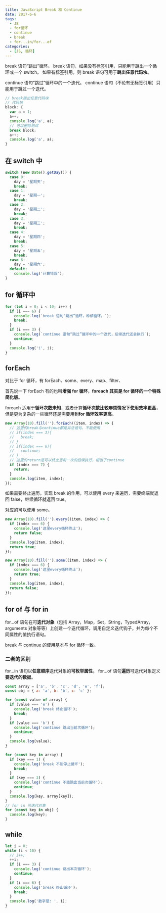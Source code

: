 ```yaml
---
title: JavaScript Break 和 Continue
date: 2017-6-6
tags:
  - JS
  - for循环
  - continue
  - break
  - for...in/for...of
categories:
  - [JS, 循环]
---
```


break 语句“跳出”循环。
break 语句，如果没有标签引用，只能用于跳出一个循环或一个 switch。
如果有标签引用，则 break 语句可用于**跳出任意代码块**。

continue 语句“跳过”循环中的一个迭代。
continue 语句（不论有无标签引用）只能用于跳过一个迭代。

```js
// break跳出任意代码块
// 代码块
block: {
  var a = 1;
  a++;
  console.log('a', a);
  // 可以删除测试
  break block;
  a++;
  console.log('a', a);
}
```

## 在 switch 中

```js
switch (new Date().getDay()) {
  case 0:
    day = '星期天';
    break;
  case 1:
    day = '星期一';
    break;
  case 2:
    day = '星期二';
    break;
  case 3:
    day = '星期三';
    break;
  case 4:
    day = '星期四';
    break;
  case 5:
    day = '星期五';
    break;
  case 6:
    day = '星期六';
  default:
    console.log('计算错误');
}
```

## for 循环中

```js
for (let i = 0; i < 10; i++) {
  if (i === 6) {
    console.log(`break 语句“跳出”循环，种植循环。`);
    break;
  }
  if (i === 3) {
    console.log(`continue 语句“跳过”循环中的一个迭代，后续迭代还会执行`);
    continue;
  }
  console.log('i', i);
}
```

## forEach

对比于 for 循环，有 forEach、some、every、map、filter、

首先说一下 forEach 有的也叫**增强 for 循环**，**foreach 其实是 for 循环的一个特殊简化版**。

foreach 适用于**循环次数未知**，或者计算**循环次数比较麻烦情况下使用效率更高**，但是更为复杂的一些循环还是需要用到**for 循环效率更高**。

```js
new Array(10).fill('').forEach((item, index) => {
  // 这里的break与continue都是非法语句，不能使用
  // if(index === 3){
  //   break;
  // }
  // if(index === 6){
  //   continue;
  // }
  // 这里的return是可以终止当前一次的后续执行，相当于continue
  if (index === 7) {
    return;
  }
  console.log(item, index);
});
```

如果需要终止遍历，实现 break 的作用，可以使用 every 来遍历，需要终端就返回 false，继续循环就返回 true。

对应的可以使用 some。

```js
new Array(10).fill('').every((item, index) => {
  if (index === 6) {
    console.log('这里every循环终止');
    return false;
  }
  console.log(item, index);
  return true;
});
```

```js
new Array(10).fill('').some((item, index) => {
  if (index === 6) {
    console.log('这里every循环终止');
    return true;
  }
  console.log(item, index);
  return false;
});
```

## for of 与 for in

for...of 语句在可**迭代对象**（包括 Array，Map，Set，String，TypedArray，arguments 对象等等）上创建一个迭代循环，调用自定义迭代钩子，并为每个不同属性的值执行语句。

break 与 continue 的使用基本与 for 循环一致。

### 二者的区别

for...in 语句以**任意顺序**迭代对象的**可枚举属性**。
for...of 语句**遍历**可迭代对象定义**要迭代的数据**。

```js
const array = ['a', 'b', 'c', 'd', 'e', 'f'];
const obj = { a: 'a', b: 'b', c: 'c' };

for (const value of array) {
  if (value === 'e') {
    console.log('break 终止循环');
    break;
  }
  if (value === 'b') {
    console.log('continue 跳出当前次循环');
    continue;
  }
  console.log(value);
}

for (const key in array) {
  if (key === 1) {
    console.log('break 不能停止循环');
    break;
  }
  if (key === 3) {
    console.log('continue 不能跳出当前次循环');
    continue;
  }
  console.log(key, array[key]);
}
// for in 可迭代对象
for (const key in obj) {
  console.log(key);
}
```

## while

```js
let i = 0;
while (i < 10) {
  // i++;
  ++i;
  if (i === 3) {
    console.log('continue 跳出本次循环');
    continue;
  }
  if (i === 6) {
    console.log('break 终止循环');
    break;
  }
  console.log('数字是: ', i);
}
```

